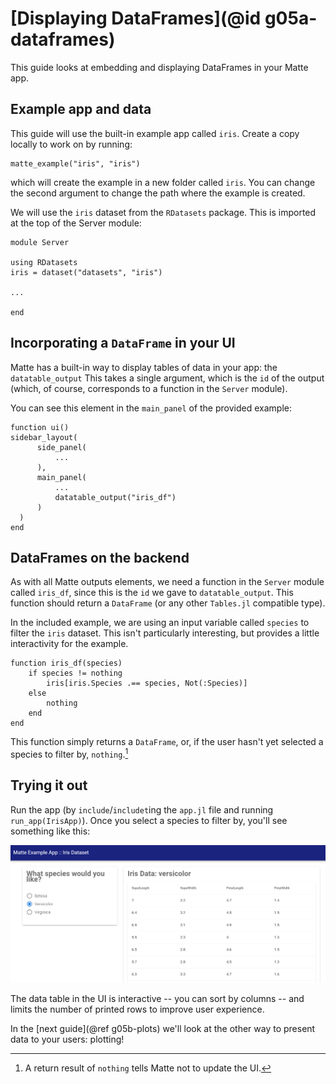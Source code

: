# [Displaying DataFrames](@id g05a-dataframes)

This guide looks at embedding and displaying DataFrames in your Matte app.

## Example app and data

This guide will use the built-in example app called `iris`. Create a copy locally to work on
by running:
```
matte_example("iris", "iris")
```
which will create the example in a new folder called `iris`. You can change the second argument
to change the path where the example is created.

We will use the `iris` dataset from the `RDatasets` package. This is imported at the top of
the Server module:
```
module Server

using RDatasets
iris = dataset("datasets", "iris")

...

end
```

## Incorporating a `DataFrame` in your UI

Matte has a built-in way to display tables of data in your app: the `datatable_output`
This takes a single argument, which is the `id` of the output (which, of course, corresponds
to a function in the `Server` module).

You can see this element in the `main_panel` of the provided example:
```
function ui()
sidebar_layout(
      side_panel(
          ...
      ),
      main_panel(
          ...
          datatable_output("iris_df")
      )
  )
end
```

## DataFrames on the backend

As with all Matte outputs elements, we need a function in the `Server` module called `iris_df`,
since this is the `id` we gave to `datatable_output`. This function should return a `DataFrame`
(or any other `Tables.jl` compatible type).

In the included example, we are using an input variable called `species` to filter the `iris`
dataset. This isn't particularly interesting, but provides a little interactivity for the
example.

```
function iris_df(species)
    if species != nothing
        iris[iris.Species .== species, Not(:Species)]
    else
        nothing
    end
end
```

This function simply returns a `DataFrame`, or, if the user hasn't yet selected a species to
filter by, `nothing`.[^1]

## Trying it out

Run the app (by `include`/`includet`ing the `app.jl` file and running `run_app(IrisApp)`).
Once you select a species to filter by, you'll see something like this:

![](assets/g05a-dataframe-example.png)

The data table in the UI is interactive -- you can sort by columns -- and limits the number
of printed rows to improve user experience.

In the [next guide](@ref g05b-plots) we'll look at the other way to present data to your
users: plotting!

[^1]: A return result of `nothing` tells Matte not to update the UI.
